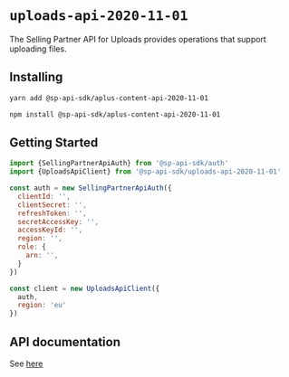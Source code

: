 # `uploads-api-2020-11-01`

The Selling Partner API for Uploads provides operations that support uploading files.

## Installing

```sh
yarn add @sp-api-sdk/aplus-content-api-2020-11-01
```

```sh
npm install @sp-api-sdk/aplus-content-api-2020-11-01
```

## Getting Started

```javascript
import {SellingPartnerApiAuth} from '@sp-api-sdk/auth'
import {UploadsApiClient} from '@sp-api-sdk/uploads-api-2020-11-01'

const auth = new SellingPartnerApiAuth({
  clientId: '',
  clientSecret: '',
  refreshToken: '',
  secretAccessKey: '',
  accessKeyId: '',
  region: '',
  role: {
    arn: '',
  }
})

const client = new UploadsApiClient({
  auth,
  region: 'eu'
})
```

## API documentation

See [here](https://github.com/amzn/selling-partner-api-docs/tree/main/references/uploads-api/uploads_2020-11-01.md)
